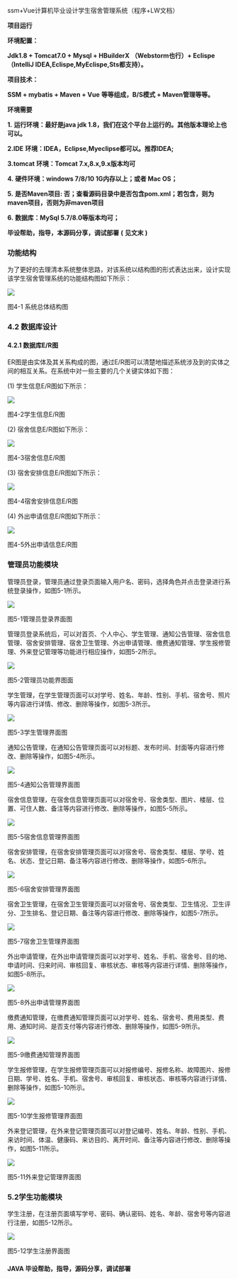 ssm+Vue计算机毕业设计学生宿舍管理系统（程序+LW文档）

**项目运行**

**环境配置：**

**Jdk1.8 + Tomcat7.0 + Mysql + HBuilderX** **（Webstorm也行）+ Eclispe（IntelliJ
IDEA,Eclispe,MyEclispe,Sts都支持）。**

**项目技术：**

**SSM + mybatis + Maven + Vue** **等等组成，B/S模式 + Maven管理等等。**

**环境需要**

**1.** **运行环境：最好是java jdk 1.8，我们在这个平台上运行的。其他版本理论上也可以。**

**2.IDE** **环境：IDEA，Eclipse,Myeclipse都可以。推荐IDEA;**

**3.tomcat** **环境：Tomcat 7.x,8.x,9.x版本均可**

**4.** **硬件环境：windows 7/8/10 1G内存以上；或者 Mac OS；**

**5.** **是否Maven项目: 否；查看源码目录中是否包含pom.xml；若包含，则为maven项目，否则为非maven项目**

**6.** **数据库：MySql 5.7/8.0等版本均可；**

**毕设帮助，指导，本源码分享，调试部署** **(** **见文末** **)**

### 功能结构

为了更好的去理清本系统整体思路，对该系统以结构图的形式表达出来，设计实现该学生宿舍管理系统的功能结构图如下所示：

![](./res/edff41ae0242429e8a87ba410bd8bc02.png)

图4-1 系统总体结构图

### 4.2 数据库设计

####  4.2.1 数据库E/R图

ER图是由实体及其关系构成的图，通过E/R图可以清楚地描述系统涉及到的实体之间的相互关系。在系统中对一些主要的几个关键实体如下图：

(1) 学生信息E/R图如下所示：

![](./res/b5a2834bc2ae4c96b8f16ebb72aa2a66.png)

图4-2学生信息E/R图

(2) 宿舍信息E/R图如下所示：

![](./res/76b3612549c34e6285c7c222ade64793.png)

图4-3宿舍信息E/R图

(3) 宿舍安排信息E/R图如下所示：

![](./res/aa705d1d90cd4d96aa558273f86d2b7d.png)

图4-4宿舍安排信息E/R图

(4) 外出申请信息E/R图如下所示：

![](./res/cc7f8cd51baa4476930b0c475ee0565a.png)

图4-5外出申请信息E/R图

### 管理员功能模块

管理员登录，管理员通过登录页面输入用户名、密码，选择角色并点击登录进行系统登录操作，如图5-1所示。

![](./res/a995987c1024420f89d2c7407ba67fa1.png)

图5-1管理员登录界面图

管理员登录系统后，可以对首页、个人中心、学生管理、通知公告管理、宿舍信息管理、宿舍安排管理、宿舍卫生管理、外出申请管理、缴费通知管理、学生报修管理、外来登记管理等功能进行相应操作，如图5-2所示。

![](./res/fd1a3999915e4e29bbf3330976655d62.png)

图5-2管理员功能界图面

学生管理，在学生管理页面可以对学号、姓名、年龄、性别、手机、宿舍号、照片等内容进行详情、修改、删除等操作，如图5-3所示。

![](./res/f05e0eb57bf04a8d84e48c9b4907b05c.png)

图5-3学生管理界面图

通知公告管理，在通知公告管理页面可以对标题、发布时间、封面等内容进行修改、删除等操作，如图5-4所示。

![](./res/06ff7c677d4c4d47b0a0937008ce8964.png)

图5-4通知公告管理界面图

宿舍信息管理，在宿舍信息管理页面可以对宿舍号、宿舍类型、图片、楼层、位置、可住人数、备注等内容进行修改、删除等操作，如图5-5所示。

![](./res/6f5ca0677b0347fcbb770f847cb10c20.png)

图5-5宿舍信息管理界面图

宿舍安排管理，在宿舍安排管理页面可以对宿舍号、宿舍类型、楼层、学号、姓名、状态、登记日期、备注等内容进行修改、删除等操作，如图5-6所示。

![](./res/d4d5ecb096c6461793e6994f4ac9f2ac.png)

图5-6宿舍安排管理界面图

宿舍卫生管理，在宿舍卫生管理页面可以对宿舍号、宿舍类型、卫生情况、卫生评分、卫生排名、登记日期、备注等内容进行修改、删除等操作，如图5-7所示。

![](./res/aa86abd0ca9f4168a3cd48385cdb9f60.png)

图5-7宿舍卫生管理界面图

外出申请管理，在外出申请管理页面可以对学号、姓名、手机、宿舍号、目的地、申请时间、归来时间、审核回复、审核状态、审核等内容进行详情、删除等操作，如图5-8所示。

![](./res/550243abd9b94372a4d600e554278a64.png)

图5-8外出申请管理界面图

缴费通知管理，在缴费通知管理页面可以对学号、姓名、宿舍号、费用类型、费用、通知时间、是否支付等内容进行修改、删除等操作，如图5-9所示。

![](./res/60d98a6d6d0e4c3fa28433d9ed37700f.png)

图5-9缴费通知管理界面图

学生报修管理，在学生报修管理页面可以对报修编号、报修名称、故障图片、报修日期、学号、姓名、手机、宿舍号、审核回复、审核状态、审核等内容进行详情、删除等操作，如图5-10所示。

![](./res/a97021db90844674b041cb763c555c5a.png)

图5-10学生报修管理界面图

外来登记管理，在外来登记管理页面可以对登记编号、姓名、年龄、性别、手机、来访时间、体温、健康码、来访目的、离开时间、备注等内容进行修改、删除等操作，如图5-11所示。

![](./res/be316a6164474700aa1fcfd8049feaa0.png)

图5-11外来登记管理界面图

### 5.2学生功能模块

学生注册，在注册页面填写学号、密码、确认密码、姓名、年龄、宿舍号等内容进行注册，如图5-12所示。

![](./res/1c04ca29d149401891ffd0580da639ef.png)

图5-12学生注册界面图

#### **JAVA** **毕设帮助，指导，源码分享，调试部署**

